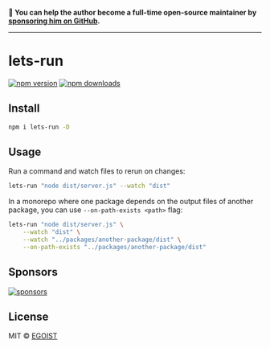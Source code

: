 **💛 You can help the author become a full-time open-source maintainer by [sponsoring him on GitHub](https://github.com/sponsors/egoist).**

---

# lets-run

[![npm version](https://badgen.net/npm/v/lets-run)](https://npm.im/lets-run) [![npm downloads](https://badgen.net/npm/dm/lets-run)](https://npm.im/lets-run)

## Install

```bash
npm i lets-run -D
```

## Usage

Run a command and watch files to rerun on changes:

```bash
lets-run "node dist/server.js" --watch "dist"
```

In a monorepo where one package depends on the output files of another package, you can use `--on-path-exists <path>` flag:

```bash
lets-run "node dist/server.js" \
    --watch "dist" \
    --watch "../packages/another-package/dist" \
    --on-path-exists "../packages/another-package/dist"
```

## Sponsors

[![sponsors](https://sponsors-images.egoist.sh/sponsors.svg)](https://github.com/sponsors/egoist)

## License

MIT &copy; [EGOIST](https://github.com/sponsors/egoist)
